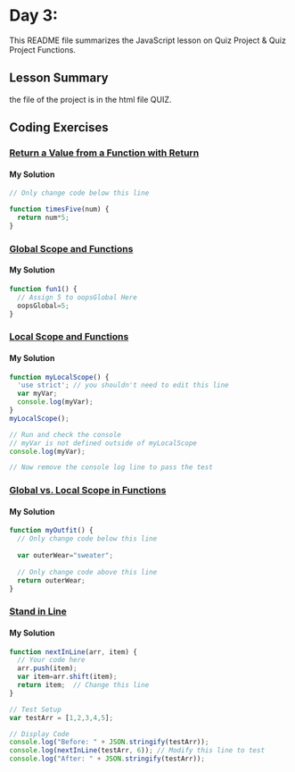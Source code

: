 # Day 3: 

This README file summarizes the JavaScript lesson on Quiz Project & Quiz Project Functions.


## Lesson Summary
the file of the project is in the html file QUIZ.

## Coding Exercises

### [Return a Value from a Function with Return]()

#### My Solution

```javascript
// Only change code below this line

function timesFive(num) {
  return num*5;
}
```
### [Global Scope and Functions](https://www.freecodecamp.org/learn/javascript-algorithms-and-data-structures/basic-javascript/global-scope-and-functions)
#### My Solution
```javascript
function fun1() {
  // Assign 5 to oopsGlobal Here
  oopsGlobal=5; 
}

```
### [Local Scope and Functions]()
#### My Solution
```javascript
function myLocalScope() {
  'use strict'; // you shouldn't need to edit this line
  var myVar;
  console.log(myVar);
}
myLocalScope();

// Run and check the console
// myVar is not defined outside of myLocalScope
console.log(myVar);

// Now remove the console log line to pass the test

```
### [Global vs. Local Scope in Functions](https://www.freecodecamp.org/learn/javascript-algorithms-and-data-structures/basic-javascript/global-vs--local-scope-in-functions)
#### My Solution
```javascript
function myOutfit() {
  // Only change code below this line
  
  var outerWear="sweater";
  
  // Only change code above this line
  return outerWear;
}
```
### [Stand in Line](https://www.freecodecamp.org/learn/javascript-algorithms-and-data-structures/basic-javascript/stand-in-line)
#### My Solution
```javascript
function nextInLine(arr, item) {
  // Your code here
  arr.push(item);
  var item=arr.shift(item);
  return item;  // Change this line
}

// Test Setup
var testArr = [1,2,3,4,5];

// Display Code
console.log("Before: " + JSON.stringify(testArr));
console.log(nextInLine(testArr, 6)); // Modify this line to test
console.log("After: " + JSON.stringify(testArr));

```
